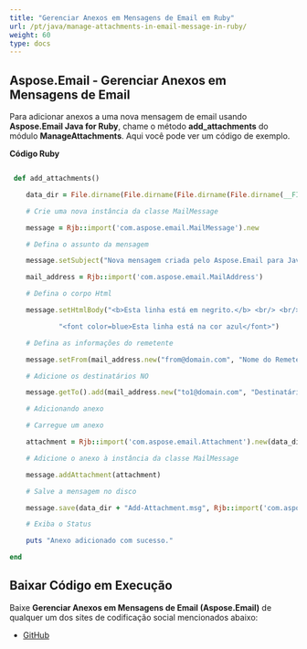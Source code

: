 ```yaml
---
title: "Gerenciar Anexos em Mensagens de Email em Ruby"
url: /pt/java/manage-attachments-in-email-message-in-ruby/
weight: 60
type: docs
---
```


## **Aspose.Email - Gerenciar Anexos em Mensagens de Email**
Para adicionar anexos a uma nova mensagem de email usando **Aspose.Email Java for Ruby**, chame o método **add_attachments** do módulo **ManageAttachments**. Aqui você pode ver um código de exemplo.

**Código Ruby**

``` ruby

 def add_attachments()

    data_dir = File.dirname(File.dirname(File.dirname(File.dirname(__FILE__)))) + '/data/'

    # Crie uma nova instância da classe MailMessage

    message = Rjb::import('com.aspose.email.MailMessage').new

    # Defina o assunto da mensagem

    message.setSubject("Nova mensagem criada pelo Aspose.Email para Java")

    mail_address = Rjb::import('com.aspose.email.MailAddress')

    # Defina o corpo Html

    message.setHtmlBody("<b>Esta linha está em negrito.</b> <br/> <br/>" +

            "<font color=blue>Esta linha está na cor azul</font>")

    # Defina as informações do remetente

    message.setFrom(mail_address.new("from@domain.com", "Nome do Remetente", false))

    # Adicione os destinatários NO

    message.getTo().add(mail_address.new("to1@domain.com", "Destinatário 1", false))

    # Adicionando anexo

    # Carregue um anexo

    attachment = Rjb::import('com.aspose.email.Attachment').new(data_dir + "attachment.txt")

    # Adicione o anexo à instância da classe MailMessage

    message.addAttachment(attachment)

    # Salve a mensagem no disco

    message.save(data_dir + "Add-Attachment.msg", Rjb::import('com.aspose.email.MessageFormat').getMsg())

    # Exiba o Status

    puts "Anexo adicionado com sucesso."

end

```
## **Baixar Código em Execução**
Baixe **Gerenciar Anexos em Mensagens de Email (Aspose.Email)** de qualquer um dos sites de codificação social mencionados abaixo:

- [GitHub](https://github.com/aspose-email/Aspose.Email-for-Java/blob/master/Plugins/Aspose_Email_Java_for_Ruby/lib/asposeemailjava/Email/manageattachments.rb)